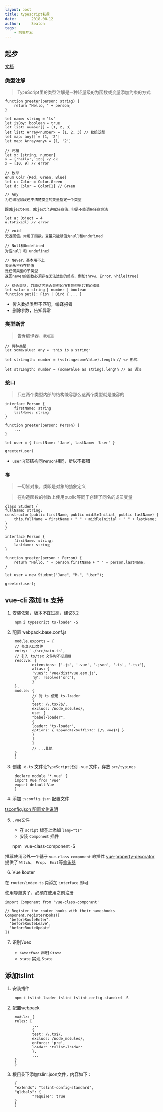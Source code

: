 ```yaml
---
layout: post
title: typescript初探
date:       2018-08-12
author:     Seaton
tags:
    - 前端开发
---
```


## 起步

[文档](https://www.tslang.cn/docs/home.html)

### 类型注解

> TypeScript里的类型注解是一种轻量级的为函数或变量添加约束的方式

    function greeter(person: string) {
        return "Hello, " + person;
    }
    
    let name: string = 'ts'
    let isBoy: boolean = true
    let list: number[] = [1, 2, 3]
    let list: Array<number> = [1, 2, 3] // 数组泛型
    let map: any[] = [1, '2']
    let map: Array<any> = [1, '2']
    
    // 元祖
    let x: [string, number]
    x = ['hello', 123] // ok
    x = [10, 9] // error
    
    // 枚举
    enum Colr {Red, Green, Blue}
    let c: Color = Color.Green
    let d: Color = Color[1] // Green
    
    // Any
    为在编程阶段还不清楚类型的变量指定一个类型
    
    跟Object不同，Object允许赋任意值，但是不能调用任意方法
    
    let a: Object = 4
    a.toFixed() // error
    
    // void
    无返回值，常用于函数，变量只能赋值为null和undefined
    
    // Null和Undefined
    对应null 和 undefined
    
    // Never，基本用不上
    表示永不存在的值
    是任何类型的子类型
    返回never的函数必须存在无法达到的终点，例如throw、Error、while(true)
    
    // 联合类型, 只能访问联合类型的所有类型里共有的成员
    let value = string | number | boolean
    function pet(): Fish | Bird { ... }
    

- 传入数据类型不匹配，编译报错
- 删除参数，告知异常

### 类型断言

> 告诉编译器，`我知道`

    // 两种类型
    let someValue: any = 'this is a string'
    
    let strLength: number = (<string>someValue).length // <> 形式
    
    let strLength: number = (someValue as string).length // as 语法

### 接口

> 只在两个类型内部的结构兼容那么这两个类型就是兼容的

    interface Person {
        firstName: string
        lastName: string 
    }
    
    function greeter(person: Person) {
        ...
    }
    
    let user = { firstName: 'Jane', lastName: 'User' }
    
    greeter(user)
    
- `user`内部结构同`Person`相同，所以不报错

### 类

> 一切皆对象，类即是对象的抽象定义

> 在构造函数的参数上使用public等同于创建了同名的成员变量

    class Student {
    fullName: string;
    constructor(public firstName, public middleInitial, public lastName) {
        this.fullName = firstName + " " + middleInitial + " " + lastName;
    }
    }
    
    interface Person {
        firstName: string;
        lastName: string;
    }
    
    function greeter(person : Person) {
        return "Hello, " + person.firstName + " " + person.lastName;
    }
    
    let user = new Student("Jane", "M.", "User");
    
    greeter(user);
    

## vue-cli 添加 ts 支持

1. 安装依赖，版本不宜过高，建议3.2

        npm i typescript ts-loader -S

2. 配置 webpack.base.conf.js


        module.exports = {
        // 修改入口文件
        entry: './src/main.ts',
        // 引入 ts/tsx 文件时不必后缀 
        resolve: {
                extensions: ['.js', '.vue', '.json', '.ts', '.tsx'],
                alias: {
                'vue$': 'vue/dist/vue.esm.js',
                '@': resolve('src'),
                }
        },
        module: {
                // 对 ts 使用 ts-loader
                {
                test: /\.tsx?$/,
                exclude: /node_modules/,
                use: [
                "babel-loader",
                {
                loader: "ts-loader",
                options: { appendTsxSuffixTo: [/\.vue$/] }
                }
                ]
                }
                // ...其他
        }
        }
    
3. 创建 `.d.ts` 文件让`TypeScript`识别 `.vue` 文件，存放 `src/typings`


        declare module '*.vue' {
        import Vue from 'vue'
        export default Vue
        }
    
4. 添加 `tsconfig.json` 配置文件

[tsconfig.json 配置文件说明](https://zhongsp.gitbooks.io/typescript-handbook/content/doc/handbook/tsconfig.json.html)

5. `.vue`文件

    - 在 `script` 标签上添加 `lang="ts"`
    - 安装 `Component` 插件
    

    npm i vue-class-component -S
    
推荐使用另外一个基于 `vue-class-component` 的插件 [vue-property-decorator](https://github.com/kaorun343/vue-property-decorator) 提供了 `Watch`、 `Prop`、 `Emit`等[修饰器](http://es6.ruanyifeng.com/#docs/decorator)

6. Vue Router

在 `router/index.ts` 内添加 `interface` 即可

使用导航钩子，必须在使用之前注册

    import Component from 'vue-class-component'

    // Register the router hooks with their nameshooks
    Component.registerHooks([
      'beforeRouteEnter',
      'beforeRouteLeave',
      'beforeRouteUpdate' 
    ])
    
7. 识别Vuex

    - `interface` 声明 `State`
    - `state` 实现 `State`
    
## 添加tslint

1. 安装插件


        npm i tslint-loader tslint tslint-config-standard -S
    
2. 配置webpack


        module: {
        rules: [
                ...
                {
                test: /\.ts$/,
                exclude: /node_modules/,
                enforce: 'pre',
                loader: 'tslint-loader'
                },
                ...
        }
        }
    
3. 根目录下添加tslint.json文件，内容如下：


        {
        "extends": "tslint-config-standard",
        "globals": {
                "require": true
        }
        }



    

            